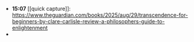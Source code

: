 - **15:07** [[quick capture]]:  https://www.theguardian.com/books/2025/aug/29/transcendence-for-beginners-by-clare-carlisle-review-a-philosophers-guide-to-enlightenment
-